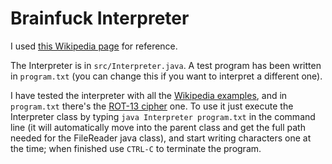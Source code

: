 # Brainfuck Interpreter
I used [this Wikipedia page](https://en.wikipedia.org/wiki/Brainfuck) for reference.

The Interpreter is in `src/Interpreter.java`. A test program has been written in `program.txt` (you can change this if you want to interpret a different one).

I have tested the interpreter with all the [Wikipedia examples](https://en.wikipedia.org/wiki/Brainfuck#Examples), and in `program.txt` there's the [ROT-13 cipher](https://en.wikipedia.org/wiki/ROT13) one. To use it just execute the Interpreter class by typing  `java Interpreter program.txt` in the command line (it will automatically move into the parent class and get the full path needed for the FileReader java class), and start writing characters one at the time; when finished use `CTRL-C` to terminate the program.
